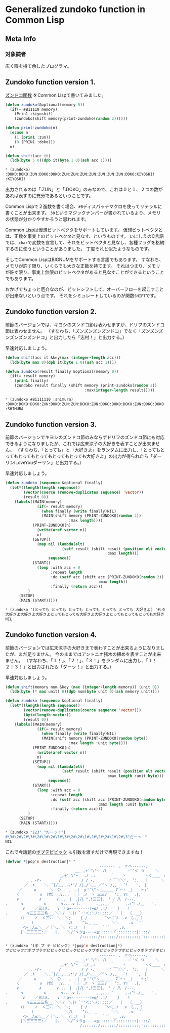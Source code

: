# Generalized zundoko function in Common Lisp
## Meta Info
### 対象読者
広く暇を持て余したプログラマ。

## Zundoko function version 1.
[ズンドコ関数](https://twitter.com/kumiromilk/status/707437861881180160) をCommon Lispで書いてみました。

```lisp
(defun zundoko(&optional(memory 0))
  (if(= #B11110 memory)
    (Prin1 :kiyoshi!)
    (zundoko(shift memory(print-zundoko(random 2))))))

(defun print-zundoko(n)
  (ecase n
    (1 (prin1 :zun))
    (0 (PRIN1 :doko)))
  n)

(defun shift(acc it)
  (ldb(byte 5 0)(dpb it(byte 1 0)(ash acc 1))))

* (zundoko)
:DOKO:DOKO:ZUN:DOKO:DOKO:ZUN:ZUN:ZUN:ZUN:ZUN:ZUN:ZUN:DOKO:KIYOSHI!
:KIYOSHI!
```

出力されるのは「:ZUN」と「:DOKO」のみなので、これは０と１、２つの数があれば表すのに充分であるということです。

Common Lispで２進数を書く場合、`#B`ディスパッチマクロを使ってリテラルに書くことが出来ます。
`30`というマジックナンバーが書かれているより、メモリの状態が分かりやすかろうと思われます。

Common Lispは仮想ビットベクタをサポートしています。
仮想ビットベクタとは、正数を事実上のビットベクタと見なす、というものです。
いにしえのC言語では、`char`で変数を宣言して、それをビットベクタと見なし、各種フラグを格納するのに使うということがありました。
丁度それと似たようなものです。

そしてCommon LispはBIGNUMをサポートする言語でもあります。
すなわち、メモリが許す限り、いくらでも大きな正数を持てます。
それはつまり、メモリが許す限り、事実上無限のビットベクタがあると見なすことができるということでもあります。

おかげでちょっと厄介なのが、ビットシフトして、オーバーフローを起こすことが出来ないという点です。
それをシミュレートしているのが関数`SHIFT`です。

## Zundoko function version 2.
前節のバージョンでは、キヨシのズンドコ節は表わせますが、ドリフのズンドコ節は表わせません。
（すなわち、「ズンズンズンズンドコ」でなく「ズンズンズンズンズンズンドコ」と出力したら「志村！」と出力する。）

早速対応しましょう。

```lisp
(defun shift(acc it &key(max (integer-length acc)))
  (ldb(byte max 0)(dpb it(byte 1 0)(ash acc 1))))

(defun zundoko(result finally &optional(memory 0))
  (if(= result memory)
    (prin1 finally)
    (zundoko result finally (shift memory (print-zundoko(random 2))
                                   :max(integer-length result)))))

* (zundoko #B1111110 :shimura)
:DOKO:DOKO:DOKO:ZUN:DOKO:ZUN:ZUN:DOKO:ZUN:DOKO:DOKO:DOKO:ZUN:DOKO:DOKO:ZUN:DOKO:DOKO:DOKO:ZUN:DOKO:ZUN:DOKO:DOKO:ZUN:DOKO:DOKO:ZUN:ZUN:ZUN:DOKO:ZUN:ZUN:DOKO:DOKO:ZUN:DOKO:DOKO:DO:DOKO:ZUN:ZUN:ZUN:DOKO:DOKO:ZUN:ZUN:DOKO:ZUN:DOKO:ZUN:DOKO:DOKO:DOKO:DOKO:ZUN:DOKO:DOKO:ZUN:DOKO:ZUN:DOKO:ZUN:ZUN:DOKO:DOKO:ZUN:ZUN:ZUN:ZUN:ZUN:ZUN:DOKO:SHIMURA
:SHIMURA
```

## Zundoko function version 3.
前節のバージョンでキヨシのズンドコ節のみならずドリフのズンドコ節にも対応できるようになりましたが、これでは広末涼子の大好きを表すことが出来ません。
（すなわち、「とっても」と「大好きよ」をランダムに出力し、「とってもとってもとってもとってもとってもとっても大好きよ」の出力が得られたら「ダーリンILoveYouダーリン」と出力する。）

早速対応しましょう。

```lisp
(defun zundoko (sequence &optional finally)
  (let*((length(length sequence))
        (vector(coerce (remove-duplicates sequence) 'vector))
        (result 0))
    (labels((MAIN(memory)
              (if(= result memory)
                (when finally (write finally)NIL)
                (MAIN(shift memory (PRINT-ZUNDOKO(random 2))
                            :max length))))
            (PRINT-ZUNDOKO(n)
              (write(aref vector n))
              n)
            (SETUP()
              (map nil (lambda(elt)
                         (setf result (shift result (position elt vector)
                                             :max length)))
                   sequence))
            (START()
              (loop :with acc = 0
                    :repeat length
                    :do (setf acc (shift acc (PRINT-ZUNDOKO(random 2))
                                         :max length))
                    :finally (return acc)))
          )
      (SETUP)
      (MAIN (START)))))

* (zundoko '(とっても とっても とっても とっても とっても とっても 大好きよ) '#:ダーリンILoveYouダーリン)
大好きよ大好きよ大好きよとってもとっても大好きよ大好きよとってもとってもとっても大好きよ大好きよとっても大好きよとっても大好きよ大好きよとってもとってもとっても大好きよ大好きよとっても大好きよとってもとってもとっても大好きよとっても大好きよ大好きよとっても大好きよ大好きよとってもとっても大好きよとってもとってもとってもとってもとってもとっても大好きよ#:ダーリンILOVEYOUダーリン
NIL
```

## Zundoko function version 4.
前節のバージョンでは広末涼子の大好きまで表わすことが出来るようになりましたが、まだ足りません。
今のままではアントニオ猪木の締めを表すことが出来ません。
（すなわち、「１！」、「２！」、「３！」をランダムに出力し、「１！２！３！」と出力されたら「ダーッ！」と出力する。）

早速対応しましょう。

```lisp
(defun shift(memory num &key (max (integer-length memory)) (unit 0))
  (ldb(byte (* max unit) 0)(dpb num(byte unit 0)(ash memory unit))))

(defun zundoko (sequence &optional finally)
  (let*((length(length sequence))
        (vector(remove-duplicates(coerce sequence 'vector)))
        (byte(length vector))
        (result 0))
    (labels((MAIN(memory)
              (if(= result memory)
                (when finally (write finally)NIL)
                (MAIN(shift memory (PRINT-ZUNDOKO(random byte))
                            :max length :unit byte))))
            (PRINT-ZUNDOKO(n)
              (write(aref vector n))
              n)
            (SETUP()
              (map nil (lambda(elt)
                         (setf result (shift result (position elt vector)
                                             :max length :unit byte)))
                   sequence))
            (START()
              (loop :with acc = 0
                    :repeat length
                    :do (setf acc (shift acc (PRINT-ZUNDOKO(random byte))
                                         :max length :unit byte))
                    :finally (return acc)))
          )
      (SETUP)
      (MAIN (START)))))

* (zundoko "123" "だーっ！")
#\3#\2#\2#\3#\2#\1#\2#\1#\3#\2#\2#\1#\2#\2#\2#\1#\2#\3"だーっ！"
NIL
```

これで今話題の[ポプテピピック](https://renidentia991.bitbucket.io/pptp.html) も引数を渡すだけで再現できますね！

```lisp
(defvar *|pop'n destruction|* "
　　　　　　　　　　　　　　　　　　　　　　　　　-------　､　ｒへ------､
　　　　　　　　　　　　　　　　　　 ＿__､+''\"~　八 　　　　　~''＜ つ　　　＼
　　　　　　　　　　　　　　 _､+''\"~　 ./ ,:　　　　＾ 　 丶　　　　　ヽく＿＿　∧
　　　　　　 , -r-　　　　 / 　 　 　 / / -､　　　　'´￣!＼‘,　‘:,　 |　　　 ＼/
　　　　　／ .∧　　 ＼..ﾞ|/＿,,.｡*'/ /|,/＼＿_／^ヽ /,,_　`! 　 ',　|
　　　 ／　　　∧　　　 ＼　〈〉.　,　.|　ｙ''\"ヽ______ 7´⌒ヽ _|　　ト;′
　　 〈　　　　　 ∧ （竹） .∨...　｜｜ ,r　ヽ 三三/　　‘:, Y!　 .|,′
　　　∨ 　 　 　 ∧　　　　∨...　|　.|八 °,!三三{.　° ﾉ 八　/---､
.　　　 ∨ 　 　 　 ∧　　　　∨....∨（.＾ 　　 ､_,､_, `　　　,.ｨ^!./＿　　',
　　　　 ∨　　 ／三ﾐメ、　　∨　冫≧=‐------‐ｧ=≦/ .|/　　 } 　 !
.　　　 　 ∨三三三三圦__.＼＼/　＼|ｲ `''＜:＼/:::::／　　|　　（＿__）
　　　 〈〉　　 ノ　ゞ三ｼ.　＼　＼;　　 { /　　　 ｀¨ﾍ⌒こフ　.∨ 〔､､､_）
　　　　　　　）　　　 　 　 　 ＼八　　`^i､_ __　　　 ＼＼　　 .∨ ｀¨´
　　　　 ＜ﾍ＿/三＼＿／｜＼､.＼　/::/　 ）　　　　 `'´　＿ ,∨､
　　　　|＼三三三三:／　　|.　　＼/^ゞク≦---‐=≦::::::「:::::::::|::::/
　　　　　　　　 　 　 　 　 　 　 　 /:::::::/:::::::/:::::::::;′:::::::::|::::::::::|:人")

* (zundoko '(ポ プ テ ピピック) *|pop'n destruction|*)
プピピックポポププテポピピックピピックピピックプポピピックテプポピピックポテプテポピピックピピックピピックピピックピピックポピピックピピックピピックピピックテテピピックポプピピックプポピピックピピックピピックピピックポポピピックピピックポテポピピックポテププピピックポテポピピックポプピピックポテポポテピピックプテピピックテポポプポテテポピピックプポププテプポテプポポテテピピックピピックポテププテププピピックプポピピックテプテテプテポテププテプピピックポププポプテピピック"
　　　　　　　　　　　　　　　　　　　　　　　　　-------　､　ｒへ------､
　　　　　　　　　　　　　　　　　　 ＿__､+''\"~　八 　　　　　~''＜ つ　　　＼
　　　　　　　　　　　　　　 _､+''\"~　 ./ ,:　　　　＾ 　 丶　　　　　ヽく＿＿　∧
　　　　　　 , -r-　　　　 / 　 　 　 / / -､　　　　'´￣!＼‘,　‘:,　 |　　　 ＼/
　　　　　／ .∧　　 ＼..ﾞ|/＿,,.｡*'/ /|,/＼＿_／^ヽ /,,_　`! 　 ',　|
　　　 ／　　　∧　　　 ＼　〈〉.　,　.|　ｙ''\"ヽ______ 7´⌒ヽ _|　　ト;′
　　 〈　　　　　 ∧ （竹） .∨...　｜｜ ,r　ヽ 三三/　　‘:, Y!　 .|,′
　　　∨ 　 　 　 ∧　　　　∨...　|　.|八 °,!三三{.　° ﾉ 八　/---､
.　　　 ∨ 　 　 　 ∧　　　　∨....∨（.＾ 　　 ､_,､_, `　　　,.ｨ^!./＿　　',
　　　　 ∨　　 ／三ﾐメ、　　∨　冫≧=‐------‐ｧ=≦/ .|/　　 } 　 !
.　　　 　 ∨三三三三圦__.＼＼/　＼|ｲ `''＜:＼/:::::／　　|　　（＿__）
　　　 〈〉　　 ノ　ゞ三ｼ.　＼　＼;　　 { /　　　 ｀¨ﾍ⌒こフ　.∨ 〔､､､_）
　　　　　　　）　　　 　 　 　 ＼八　　`^i､_ __　　　 ＼＼　　 .∨ ｀¨´
　　　　 ＜ﾍ＿/三＼＿／｜＼､.＼　/::/　 ）　　　　 `'´　＿ ,∨､
　　　　|＼三三三三:／　　|.　　＼/^ゞク≦---‐=≦::::::「:::::::::|::::/
　　　　　　　　 　 　 　 　 　 　 　 /:::::::/:::::::/:::::::::;′:::::::::|::::::::::|:人"
```
